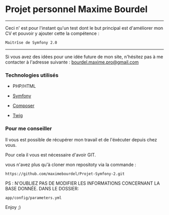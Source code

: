 Projet personnel Maxime Bourdel
========================

----------------------------------

Ceci n' est pour l'instant qu'un test dont le but principal est d'améliorer mon CV et pouvoir y ajouter cette la compétence :

``Maitrîse de Symfony 2.0``

----------------------------------

Si vous avez des idées pour une idée future de mon site, n'hésitez pas à me contacter à l'adresse suivante : <bourdel.maxime.pro@gmail.com>


### Technologies utilisés

  * PHP/HTML

  * [Symfony][1]

  * [Composer][2]

  * [Twig][3]
 
### Pour me conseiller

Il vous est possible de récupérer mon travail et de l'éxécuter depuis chez vous.

Pour cela il vous est nécessaire d'avoir GIT.

vous n'avez plus qu'à cloner mon repositoty via la commande :

``https://github.com/maximebourdel/Projet-Symfony-2.git`` 

PS : N'OUBLIEZ PAS DE MODIFIER LES INFORMATIONS CONCERNANT LA BASE DONNÉE. DANS LE DOSSIER:

``app/config/parameters.yml ``


Enjoy ;)

[1]:  http://http://symfony.com/
[2]:  http://getcomposer.org/
[3]:  http://twig.sensiolabs.org/documentation
